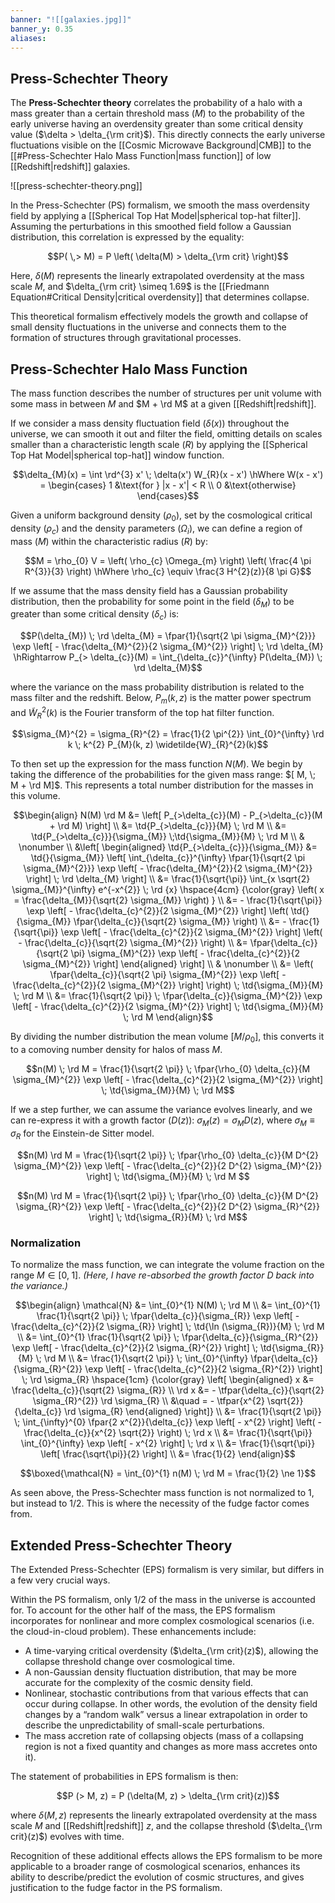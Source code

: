 ```yaml
---
banner: "![[galaxies.jpg]]"
banner_y: 0.35
aliases:
---
```

## Press-Schechter Theory

The **Press-Schechter theory** correlates the probability of a halo with a mass greater than a certain threshold mass ($M$) to the probability of the early universe having an overdensity greater than some critical density value ($\delta > \delta_{\rm crit}$). This directly connects the early universe fluctuations visible on the [[Cosmic Microwave Background|CMB]] to the [[#Press-Schechter Halo Mass Function|mass function]] of low [[Redshift|redshift]] galaxies.

![[press-schechter-theory.png]]

In the Press-Schechter (PS) formalism, we smooth the mass overdensity field by applying a [[Spherical Top Hat Model|spherical top-hat filter]]. Assuming the perturbations in this smoothed field follow a Gaussian distribution, this correlation is expressed by the equality:

$$P( \,> M) = P \left( \delta(M) > \delta_{\rm crit} \right)$$

Here, $\delta(M)$ represents the linearly extrapolated overdensity at the mass scale $M$, and $\delta_{\rm crit} \simeq 1.69$ is the [[Friedmann Equation#Critical Density|critical overdensity]] that determines collapse. 

This theoretical formalism effectively models the growth and collapse of small density fluctuations in the universe and connects them to the formation of structures through gravitational processes.

## Press-Schechter Halo Mass Function

The mass function describes the number of structures per unit volume with some mass in between $M$ and $M + \rd M$ at a given [[Redshift|redshift]].

If we consider a mass density fluctuation field ($\delta(x)$) throughout the universe, we can smooth it out and filter the field, omitting details on scales smaller than a characteristic length scale ($R$) by applying the [[Spherical Top Hat Model|spherical top-hat]] window function.

$$\delta_{M}(x) = \int \rd^{3} x' \; \delta(x') W_{R}(x - x') \hWhere W(x - x') = \begin{cases}
	1 &\text{for } |x - x'| < R \\
	0 &\text{otherwise}
\end{cases}$$

Given a uniform background density ($\rho_{0}$), set by the cosmological critical density $(\rho_{c})$ and the density parameters $(\Omega_{i})$, we can define a region of mass ($M$) within the characteristic radius ($R$) by:

$$M = \rho_{0} V = \left( \rho_{c} \Omega_{m} \right) \left( \frac{4 \pi R^{3}}{3} \right) \hWhere \rho_{c} \equiv \frac{3 H^{2}(z)}{8 \pi G}$$

If we assume that the mass density field has a Gaussian probability distribution, then the probability for some point in the field $(\delta_{M})$ to be greater than some critical density $(\delta_{c})$ is:

$$P(\delta_{M}) \; \rd \delta_{M} = \fpar{1}{\sqrt{2 \pi \sigma_{M}^{2}}} \exp \left[ - \frac{\delta_{M}^{2}}{2 \sigma_{M}^{2}} \right] \; \rd \delta_{M} \hRightarrow P_{> \delta_{c}}(M) = \int_{\delta_{c}}^{\infty} P(\delta_{M}) \; \rd \delta_{M}$$

where the variance on the mass probability distribution is related to the mass filter and the redshift. Below, $P_{m}(k,z)$ is the matter power spectrum and $\widetilde{W}_{R}^{2}(k)$ is the Fourier transform of the top hat filter function.

$$\sigma_{M}^{2} = \sigma_{R}^{2} = \frac{1}{2 \pi^{2}} \int_{0}^{\infty} \rd k \; k^{2} P_{M}(k, z) \widetilde{W}_{R}^{2}(k)$$

To then set up the expression for the mass function $N(M)$. We begin by taking the difference of the probabilities for the given mass range: $[ M, \; M + \rd M]$. This represents a total number distribution for the masses in this volume.

$$\begin{align}
    N(M) \rd M &= \left[ P_{>\delta_{c}}(M) - P_{>\delta_{c}}(M + \rd M) \right] \\
        &= \td{P_{>\delta_{c}}}{M} \; \rd M \\
        &= \td{P_{>\delta_{c}}}{\sigma_{M}} \;\td{\sigma_{M}}{M} \; \rd M \\
        & \nonumber \\
    &\left[ \begin{aligned}
        \td{P_{>\delta_{c}}}{\sigma_{M}} &= \td{}{\sigma_{M}} \left[ \int_{\delta_{c}}^{\infty} \fpar{1}{\sqrt{2 \pi \sigma_{M}^{2}}} \exp \left[ - \frac{\delta_{M}^{2}}{2 \sigma_{M}^{2}} \right] \; \rd \delta_{M} \right] \\
            &= \frac{1}{\sqrt{\pi}} \int_{x \sqrt{2} \sigma_{M}}^{\infty} e^{-x^{2}} \; \rd {x}
                \hspace{4cm} {\color{gray} \left( x = \frac{\delta_{M}}{\sqrt{2} \sigma_{M}} \right) } \\
            &= - \frac{1}{\sqrt{\pi}} \exp \left[ - \frac{\delta_{c}^{2}}{2 \sigma_{M}^{2}} \right] \left( \td{}{\sigma_{M}} \fpar{\delta_{c}}{\sqrt{2} \sigma_{M}} \right) \\
            &= - \frac{1}{\sqrt{\pi}} \exp \left[ - \frac{\delta_{c}^{2}}{2 \sigma_{M}^{2}} \right] \left( - \frac{\delta_{c}}{\sqrt{2} \sigma_{M}^{2}} \right) \\
            &= \fpar{\delta_{c}}{\sqrt{2 \pi} \sigma_{M}^{2}} \exp \left[ - \frac{\delta_{c}^{2}}{2 \sigma_{M}^{2}} \right]
    \end{aligned} \right] \\
        & \nonumber \\
        &= \left( \fpar{\delta_{c}}{\sqrt{2 \pi} \sigma_{M}^{2}} \exp \left[ - \frac{\delta_{c}^{2}}{2 \sigma_{M}^{2}} \right] \right) \; \td{\sigma_{M}}{M} \; \rd M  \\
        &= \frac{1}{\sqrt{2 \pi}} \; \fpar{\delta_{c}}{\sigma_{M}^{2}} \exp \left[ - \frac{\delta_{c}^{2}}{2 \sigma_{M}^{2}} \right] \; \td{\sigma_{M}}{M} \; \rd M
\end{align}$$

By dividing the number distribution the mean volume $[ M / \rho_{0} ]$, this converts it to a comoving number density for halos of mass $M$.

$$n(M) \; \rd M = \frac{1}{\sqrt{2 \pi}} \; \fpar{\rho_{0} \delta_{c}}{M \sigma_{M}^{2}} \exp \left[ - \frac{\delta_{c}^{2}}{2 \sigma_{M}^{2}} \right] \; \td{\sigma_{M}}{M} \; \rd M$$

If we a step further, we can assume the variance evolves linearly, and we can re-express it with a growth factor $(D(z))$: $\sigma_{M}(z) = \sigma_{M} D(z)$, where $\sigma_{M} \equiv \sigma_{R}$ for the Einstein-de Sitter model.

$$n(M) \rd M = \frac{1}{\sqrt{2 \pi}} \; \fpar{\rho_{0} \delta_{c}}{M D^{2} \sigma_{M}^{2}} \exp \left[ - \frac{\delta_{c}^{2}}{2 D^{2} \sigma_{M}^{2}} \right] \; \td{\sigma_{M}}{M} \; \rd M $$

$$n(M) \rd M = \frac{1}{\sqrt{2 \pi}} \; \fpar{\rho_{0} \delta_{c}}{M D^{2} \sigma_{R}^{2}} \exp \left[ - \frac{\delta_{c}^{2}}{2 D^{2} \sigma_{R}^{2}} \right] \; \td{\sigma_{R}}{M} \; \rd M$$

### Normalization

To normalize the mass function, we can integrate the volume fraction on the range $M \in [0, \; 1]$. *(Here, I have re-absorbed the growth factor $D$ back into the variance.)*

$$\begin{align}
    \mathcal{N} &= \int_{0}^{1} N(M) \; \rd M \\
        &= \int_{0}^{1} \frac{1}{\sqrt{2 \pi}} \; \fpar{\delta_{c}}{\sigma_{R}} \exp \left[ - \frac{\delta_{c}^{2}}{2 \sigma_{R}} \right] \; \td{\ln (\sigma_{R})}{M} \; \rd M \\
        &= \int_{0}^{1} \frac{1}{\sqrt{2 \pi}} \; \fpar{\delta_{c}}{\sigma_{R}^{2}} \exp \left[ - \frac{\delta_{c}^{2}}{2 \sigma_{R}^{2}} \right] \; \td{\sigma_{R}}{M} \; \rd M \\
        &= \frac{1}{\sqrt{2 \pi}} \; \int_{0}^{\infty} \fpar{\delta_{c}}{\sigma_{R}^{2}} \exp \left[ - \frac{\delta_{c}^{2}}{2 \sigma_{R}^{2}} \right] \; \rd \sigma_{R} 
            \hspace{1cm} {\color{gray} 
            \left[ \begin{aligned}
                x &= \frac{\delta_{c}}{\sqrt{2} \sigma_{R}} \\
                \rd x &= - \tfpar{\delta_{c}}{\sqrt{2} \sigma_{R}^{2}} \rd \sigma_{R} \\
                &\quad = - \tfpar{x^{2} \sqrt{2}}{\delta_{c}} \rd \sigma_{R}
            \end{aligned} \right]} \\
        &= \frac{1}{\sqrt{2 \pi}} \; \int_{\infty}^{0} \fpar{2 x^{2}}{\delta_{c}} \exp \left[ - x^{2} \right] \left( - \frac{\delta_{c}}{x^{2} \sqrt{2}} \right) \; \rd x \\
        &= \frac{1}{\sqrt{\pi}} \int_{0}^{\infty} \exp \left[ - x^{2} \right] \; \rd x \\
        &= \frac{1}{\sqrt{\pi}} \left[ \frac{\sqrt{\pi}}{2} \right] \\
        &= \frac{1}{2}
\end{align}$$

$$\boxed{\mathcal{N} = \int_{0}^{1} n(M) \; \rd M = \frac{1}{2} \ne 1}$$

As seen above, the Press-Schechter mass function is not normalized to $1$, but instead to $1/2$. This is where the necessity of the fudge factor comes from.

## Extended Press-Schechter Theory

The Extended Press-Schechter (EPS) formalism is very similar, but differs in a few very crucial ways.

Within the PS formalism, only $1/2$ of the mass in the universe is accounted for. To account for the other half of the mass, the EPS formalism incorporates for nonlinear and more complex cosmological scenarios (i.e. the cloud-in-cloud problem). These enhancements include:

- A time-varying critical overdensity ($\delta_{\rm crit}(z)$), allowing the collapse threshold change over cosmological time.
- A non-Gaussian density fluctuation distribution, that may be more accurate for the complexity of the cosmic density field.
- Nonlinear, stochastic contributions from that various effects that can occur during collapse. In other words, the evolution of the density field changes by a “random walk” versus a linear extrapolation in order to describe the unpredictability of small-scale perturbations.
- The mass accretion rate of collapsing objects (mass of a collapsing region is not a fixed quantity and changes as more mass accretes onto it).

The statement of probabilities in EPS formalism is then:

$$P (> M, z) = P (\delta(M, z) > \delta_{\rm crit}(z))$$

where $\delta(M, z)$ represents the linearly extrapolated overdensity at the mass scale $M$ and [[Redshift|redshift]] $z$, and the collapse threshold ($\delta_{\rm crit}(z)$) evolves with time. 

Recognition of these additional effects allows the EPS formalism to be more applicable to a broader range of cosmological scenarios, enhances its ability to describe/predict the evolution of cosmic structures, and gives justification to the fudge factor in the PS formalism.